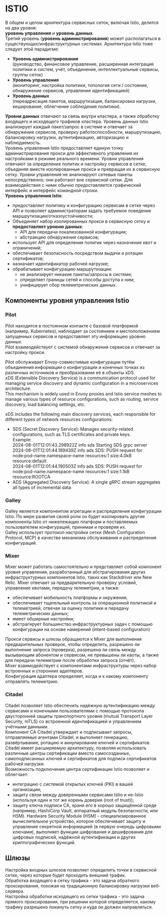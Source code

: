 # ISTIO

В общем и целом архитектура сервисных сеток, включая Istio, делится на два уровня:<br>
**уровень управления** и **уровень данных**.<br>
Третий уровень (**уровень администрирования**) может располагаться в существующих/инфраструктурных системах. Архитектура Istio тоже следует этой парадигме:<br>
* **Уровень администрирования**<br>
(руководство, финансовое управление, расширенная интеграция политики и систем, учёт, объединение, интеллектуальные сервисы, группы сеток)<br>
* **Уровень управления**<br>
(мониторинг, настройка политики, топология сети / состояние, обнаружение сервисов, управление идентификацией)<br>
* **Уровень данных**<br>
(переадресация пакетов, маршрутизация, балансировка нагрузки, кеширование, облегчение соблюдения политики).<br>

**Уровни данных** отвечают за связь внутри кластера, а также обработку входящего и исходящего трафиков кластера. Уровень данных Istio анализирует каждый пакет/запрос в системе и отвечает за обнаружение сервисов, проверку работоспособности, маршрутизацию, балансировку нагрузки, аутентификацию, авторизацию и наблюдаемость.<br>
Уровень управления Istio предоставляет единую точку администрирования прокси для эффективного управления их настройками в режиме реального времени. Уровни управления отвечают за определение политик и настройку сервисов в сетке, объединяя вместе изолированные прокси и превращая их в сервисную сетку. Уровни управления не анализируют сетевые пакеты непосредственно; они работают вне сервисной сетки. Для взаимодействия с ними обычно предоставляется графический интерфейс и интерфейс командной строки.<br>
**Уровень управления Istio**:<br>
* предоставляет политику и конфигурацию сервисам в сетке через API и позволяет администраторам задать требуемое поведение маршрутизации/отказоустойчивости;<br>
* Объединяет набор изолированных прокси в сервисную сетку и **предоставляет уровню данных**:<br>
  - API для передачи локализованной конфигурации;<br>
  - абстракцию обнаружения сервисов;<br>
* использует API для определения политик через назначение квот и ограничений;<br>
* обеспечивает безопасность посредством выдачи и ротации сертификатов;<br>
* назначает идентификатор рабочей нагрузке;<br>
* обрабатывает конфигурацию маршрутизации:<br>
  - не анализирует никакие пакеты/запросы в системе;<br>
  - определяет границы сетей и способы доступа к ним;<br>
  - унифицирует сбор телеметрических данных.<br>

## Компоненты уровня управления Istio

### Pilot
Pilot находится в постоянном контакте с базовой платформой (например, Kubernetes), наблюдает за состоянием и местоположением запущенных сервисов и предоставляет эту информацию уровню данных.<br>
Pilot взаимодействует с системой обнаружения сервисов и отвечает за настройку прокси.<br>

Pilot обслуживает Envoy-совместимые конфигурации путём объединения информации о конфигурации и конечных точках из различных источников и преобразования её в объекты xDS.<br>
xDS (Extensible Discovery Service) is a communication protocol used for managing service discovery and dynamic configuration in a microservices architecture.<br>
This mechanism is widely used in Envoy proxies and Istio service meshes to manage various types of resource configurations, such as routing, service discovery, load balancing settings, etc.<br>

xDS includes the following main discovery services, each responsible for different types of network resources configurations:<br>
* SDS (Secret Discovery Service): Manages security-related configurations, such as TLS certificates and private keys.<br>
Example:<br>
2024-08-01T12:01:43.298922Z	info	sds	Starting SDS grpc server<br>
2024-08-01T12:01:44.189439Z	info	ads	SDS: PUSH request for node:pod-name.namespace-name resources:1 size:4.0kB resource:default<br>
2024-08-01T12:01:44.190503Z	info	ads	SDS: PUSH request for node:pod-name.namespace-name resources:1 size:1.1kB resource:ROOTCA<br>
* ADS (Aggregated Discovery Service): A single gRPC stream aggregates all types of incremental data<br>

### Galley
Galley является компонентом агрегации и распределения конфигурации Istio. По мере развития своей роли он будет изолировать другие компоненты Istio от нижележащих платформ и поставляемых пользователем конфигураций, принимая и проверяя их.<br>
Galley использует протокол настройки сетки (Mesh Configuration Protocol, MCP) в качестве механизма обслуживания и распределения конфигураций.<br>

### Mixer
Mixer может работать самостоятельно и представляет собой компонент уровня управления, разработанный для абстрагирования других инфраструктурных компонентов Istio, таких как Stackdriver или New Relic. Mixer отвечает за предварительную проверку условий, управление квотами, передачу телеметрии, а также:<br>
* обеспечивает мобильность платформы и окружения;
* обеспечивает тщательный контроль за операционной политикой и телеметрией, отвечая за оценку политики и передачу телеметрических данных;
* имеет обширные настройки;
* абстрагирует большинство инфраструктурных задач с помощью конфигурации на основе намерений (intent-based configuration)

Прокси сервисы и шлюзы обращаются к Mixer для выполнения предварительных проверок, чтобы определить, разрешено ли выполнение запроса (проверка), разрешена ли связь между вызывающим абонентом и сервисом, не превышены ли квоты, а также для передачи телеметрии после обработки запроса (отчёт).<br>
Mixer взаимодействует с компонентами инфраструктуры через набор встроенных и сторонних адаптеров.<br>
Конфигурация адаптера определяет, когда и к какому компоненту отправлять телеметрию.<br>

### Citadel
Citadel позволяет Istio обеспечить надёжную аутентификацию между сервисами и конечными пользователями с помощью протокола двусторонней защиты транспортного уровня (mutual Transport Layer Security, mTLS) со встроенной идентификацией и управлением учётными данными.<br>
Компонент CA Citadel утверждает и подписывает запросы, отправляемые агентами Citadel, и выполняет генерацию, развёртывание, ротацию и аннулирование ключей и сертификатов.<br>
Citadel имеет расширяемую архитектуру, позволяя использовать различные центры сертификации вместо самосозданных, самоподписанных ключей и сертификатов для подписи сертификатов рабочей нагрузки.<br>
Возможность подключения центра сертификации Istio позволяет и облегчает:<br>
* интеграцию с системой открытых ключей (PKI) в вашей организации;
* защиту связи между доверенными сервисами Istio и не-Istio (используя один и тот же корень доверия (root of trust));
* защиту ключа подписи CA, храня его в хорошо защищённой среде (например, HashiCorp Vault, аппаратный модуль безопасности, или HSM).
Hardware Security Module (HSM) - специализированное вычислительное устройство, которое обеспечивает защиту и управление секретной информацией (в первую очередь цифровыми ключами), выполняет функции шифрования и дешифрования для цифровых подписей, надёжной аутентификации и других криптографических функций.<br>

## Шлюзы
Настройка входных шлюзов позволяет определить точки в сервисной сетке, через которые будет проходить внешний трафик.<br>
Обработка входящего в сетку трафика - это задача обратного проксирования, похожая на традиционную балансировку нагрузки веб-сервера.<br>
Настройка обработки исходящего из сетки трафика - это задача прямого проксирования, при решении которой определяется, какому трафику разрешено покинуть сетку и куда он должен направляться.<br>
